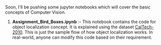 Soon, I'll be pushing some jupyter notebooks which will cover the basic concepts of Computer Vision.

1. **Assignment_Bird_Boxes.ipynb** :- This notebook contains the code for object localization concept. It is explained using the dataset [CalTech-2010](https://www.vision.caltech.edu/datasets/). This is just the sample flow of how object localization works. In real-world, anyone can modify this code based on their requirement.
